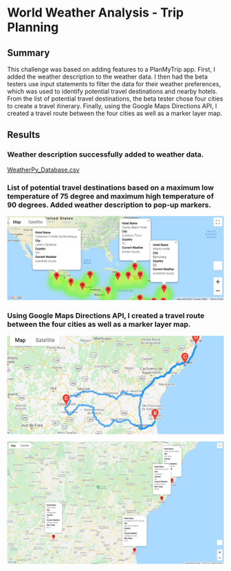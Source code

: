 # World Weather Analysis - Trip Planning
## Summary
This challenge was based on adding features to a PlanMyTrip app. First, I added the weather description to the weather data. I then had the beta testers use input statements to filter the data for their weather preferences, which was used to identify potential travel destinations and nearby hotels. From the list of potential travel destinations, the beta tester chose four cities to create a travel itinerary. Finally, using the Google Maps Directions API, I created a travel route between the four cities as well as a marker layer map.
## Results

### Weather description successfully added to weather data.
[WeatherPy_Database.csv](https://github.com/RyanWhited/World_Weather_Analysis/blob/main/Weather_Database/WeatherPy_Database.csv)

### List of potential travel destinations based on a maximum low temperature of 75 degree and maximum high temperature of 90 degrees. Added weather description to pop-up markers.
![WeatherPy_vacation_map.png](https://github.com/RyanWhited/World_Weather_Analysis/blob/main/Vacation_Search/WeatherPy_vacation_map.png)

### Using Google Maps Directions API, I created a travel route between the four cities as well as a marker layer map.
![WeatherPy_travel_map.png](https://github.com/RyanWhited/World_Weather_Analysis/blob/main/Vacation_Itinerary/WeatherPy_travel_map.png)

![WeatherPy_travel_map_markers](https://github.com/RyanWhited/World_Weather_Analysis/blob/main/Vacation_Itinerary/WeatherPy_travel_map_markers.png)
